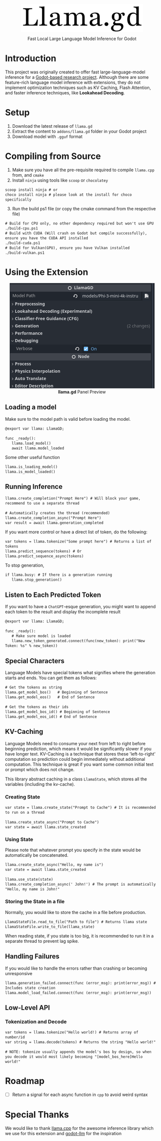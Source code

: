 <p align="center">
   <img align="center" src="./docs/logo.png" width="400px" >
   <p align="center">Fast Local Large Language Model Inference for Godot</p>
</p>

# Introduction

This project was originally created to offer fast large-language-model inference for a [Godot-based research project](https://github.com/plasteek/IronDrop). Although there are some feature-rich language model inference with extensions, they do not implement optimization techniques such as KV Caching, Flash Attention, and faster inference techniques, like **Lookahead Decoding**.

# Setup

1. Download the latest release of `llama.gd`
2. Extract the content to `addons/llama.gd` folder in your Godot project
3. Download model with `.gguf` format

# Compiling from Source

1. Make sure you have all the pre-requisite required to compile `llama.cpp` from, and `cmake`
2. Install `ninja` using tools like `scoop` or `chocolatey`

```shell
scoop install ninja # or
choco install ninja # please look at the install for choco specifically
```

3. Run the build ps1 file (or copy the cmake command from the respective file)

```shell
# Build for CPU only, no other dependency required but won't use GPU
./build-cpu.ps1
# Build with CUDA (Will crash on Godot but compile successfully), ensure you have the CUDA API installed
./build-cuda.ps1
# Build for Vulkan(GPU), ensure you have Vulkan installed
./build-vulkan.ps1
```

# Using the Extension

<p align="center">
   <img src="./docs/panel.png">
   <br/>
   <b>llama.gd</b> Panel Preview
</p>

## Loading a model

Make sure to the model path is valid before loading the model.

```gdscript
@export var llama: LlamaGD;

func _ready():
   llama.load_model()
   await llama.model_loaded
```

Some other useful function

```gdscript
llama.is_loading_model()
llama.is_model_loaded()
```

## Running Inference

```gdscript
llama.create_completion("Prompt Here") # Will block your game, recommend to use a separate thread

# Automatically creates the thread (recommended)
llama.create_completion_async("Prompt Here")
var result = await llama.generation_completed
```

If you want more control or have a direct list of token, do the following:

```gdscript
var tokens = llama.tokenize("Some prompt here") # Returns a list of tokens
llama.predict_sequence(tokens) # Or
llama.predict_sequence_async(tokens)
```

To stop generation,

```gdscript
if llama.busy: # If there is a generation running
   llama.stop_generation()
```

## Listen to Each Predicted Token

If you want to have a `ChatGPT`-esque generation, you might want to append each token to the result and display the incomplete result

```gdscript
@export var llama: LlamaGD;

func _ready():
   # Make sure model is loaded
   llama.new_token_generated.connect(func(new_token): print("New Token: %s" % new_token))
```

## Special Characters

Language Models have special tokens what signifies where the generation starts and ends. You can get them as follows:

```gdscript
# Get the tokens as string
llama.get_model_bos()   # Beginning of Sentence
llama.get_model_eos()   # End of Sentence

# Get the tokens as their ids
llama.get_model_bos_id() # Beginning of Sentence
llama.get_model_eos_id() # End of Sentence
```

## KV-Caching

Language Models need to consume your next from left to right before beginning prediction, which means it would be significantly slower if you have longer text. KV-Caching is a technique that stores these 'left-to-right' computation so prediction could begin immediately without additional computation. This technique is great if you want some common initial text or prompt which does not change.

This library abstract caching in a class `LlamaState`, which stores all the variables (including the kv-cache).

### Creating State

```gdscript
var state = llama.create_state("Prompt to Cache") # It is recommended to run on a thread

llama.create_state_async("Prompt to Cache")
var state = await llama.state_created
```

### Using State

Please note that whatever prompt you specify in the state would be automatically be concatenated.

```gdscript
llama.create_state_async("Hello, my name is")
var state = await llama.state_created

llama.use_state(state)
llama.create_completion_async(' John!') # The prompt is automatically "Hello, my name is John!"
```

### Storing the State in a file

Normally, you would like to store the cache in a file before production.

```gdscript
LlamaStateFile.read_to_file("Path to file") # Returns llama state
LlamaStateFile.write_to_file(llama_state)
```

When reading state, if you state is too big, it is recommended to run it in a separate thread to prevent lag spike.

## Handling Failures

If you would like to handle the errors rather than crashing or becoming unresponsive

```gdscript
llama.generation_failed.connect(func (error_msg): print(error_msg)) # Includes state creation
llama.model_load_failed.connect(func (error_msg): print(error_msg))
```

## Low-Level API

### Tokenization and Decode

```gdscript
var tokens = llama.tokenize("Hello world!) # Returns array of number/id
var string = llama.decode(tokens) # Returns the string "Hello world!"

# NOTE: tokenize usually appends the model's bos by design, so when you decode it would most likely becoming "[model_bos_here]Hello world!"
```

# Roadmap

-  [ ] Return a signal for each async function in `cpp` to avoid weird syntax

# Special Thanks

We would like to thank [llama.cpp](https://github.com/ggerganov/llama.cpp) for the awesome inference library which we use for this extension and [godot-llm](https://github.com/Adriankhl/godot-llm) for the inspiration
